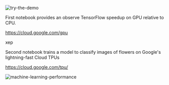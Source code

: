 ![try-the-demo](https://user-images.githubusercontent.com/56827081/112141324-33a32180-8be6-11eb-9ad2-23c406d748d9.gif)

First notebook provides an observe TensorFlow speedup on GPU relative to CPU.

https://cloud.google.com/gpu



хер




Second notebook trains a model to classify images of flowers on Google's lightning-fast Cloud TPUs

https://cloud.google.com/tpu/

![machine-learning-performance](https://user-images.githubusercontent.com/56827081/112141285-284ff600-8be6-11eb-8946-ba1f5a6e3168.png)
